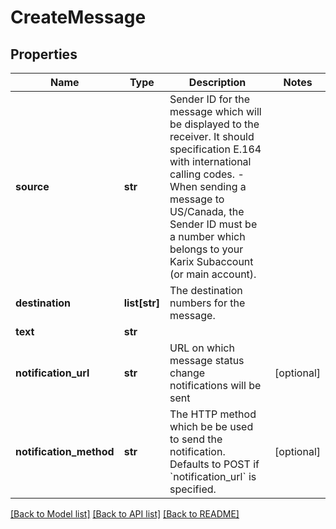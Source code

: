 # CreateMessage

## Properties
Name | Type | Description | Notes
------------ | ------------- | ------------- | -------------
**source** | **str** | Sender ID for the message which will be displayed to the receiver. It should specification E.164 with international calling codes.   - When sending a message to US/Canada, the Sender ID must be a number     which belongs to your Karix Subaccount (or main account).  | 
**destination** | **list[str]** | The destination numbers for the message.  | 
**text** | **str** |  | 
**notification_url** | **str** | URL on which message status change notifications will be sent | [optional] 
**notification_method** | **str** | The HTTP method which be be used to send the notification. Defaults to POST if &#x60;notification_url&#x60; is specified.  | [optional] 

[[Back to Model list]](../README.md#documentation-for-models) [[Back to API list]](../README.md#documentation-for-api-endpoints) [[Back to README]](../README.md)


